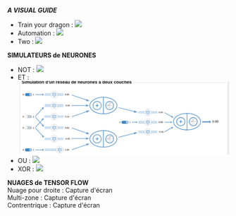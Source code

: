 ***A VISUAL GUIDE***  
- Train your dragon : ![](https://imgur.com/aCFKXM4.png)  
- Automation : ![](https://imgur.com/JG6bGQh.png)
- Two : ![](https://imgur.com/MzsV5DJ.png) 

**SIMULATEURS de NEURONES**  
- NOT : ![](https://imgur.com/4qwClwW.png)
- ET : ![](https://github.com/cegepmatane/laboratoire-neural-net-malletf/blob/main/ET.png?raw=true) 
- OU : ![](https://github.com/user-attachments/assets/661517a7-b634-4244-b44e-572b74f6e954)
- XOR : ![](https://imgur.com/AhtK2gf.png)

**NUAGES de TENSOR FLOW**  
Nuage pour droite : Capture d'écran  
Multi-zone : Capture d'écran  
Contrentrique : Capture d'écran  
